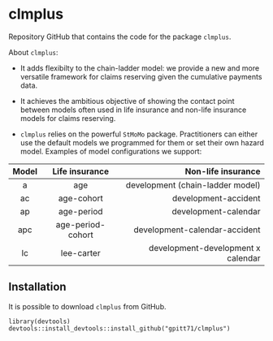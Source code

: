 # clmplus

Repository GitHub that contains the code for the package `clmplus`. 

About `clmplus`:

* It adds flexibilty to the chain-ladder model: we provide a new and more versatile framework for claims reserving given the cumulative payments data.

* It achieves the ambitious objective of showing the contact point between models often used in life insurance and non-life insurance models for claims reserving.

* `clmplus` relies on the powerful `StMoMo` package. Practitioners can either use the default models we programmed for them or set their own hazard model.
Examples of model configurations we support: 

|      Model      | Life insurance                  |Non-life insurance                |
| :-------------: |:-------------------------------:|---------------------------------:|
| a               | age                             |development (chain-ladder model)  |
| ac              | age-cohort                      |development-accident              |
| ap              | age-period                      |development-calendar              |
| apc             | age-period-cohort               |development-calendar-accident     |
| lc              | lee-carter                      |development-development x calendar|

## Installation 

It is possible to download `clmplus` from GitHub.

```
library(devtools)
devtools::install_devtools::install_github("gpitt71/clmplus")

```


